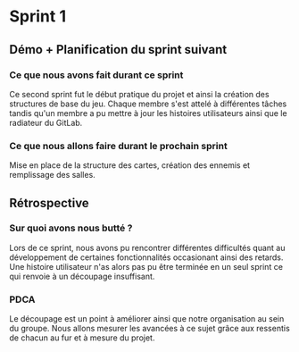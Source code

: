 # Sprint 1

## Démo + Planification du sprint suivant

### Ce que nous avons fait durant ce sprint
Ce second sprint fut le début pratique du projet et ainsi la création des structures de base du jeu. Chaque membre s'est attelé à différentes tâches tandis qu'un membre a pu mettre à jour les histoires utilisateurs ainsi que le radiateur du GitLab.

### Ce que nous allons faire durant le prochain sprint
Mise en place de la structure des cartes, création des ennemis et remplissage des salles.

## Rétrospective

### Sur quoi avons nous butté ?
Lors de ce sprint, nous avons pu rencontrer différentes difficultés quant au développement de certaines fonctionnalités occasionant ainsi des retards. Une histoire utilisateur n'as alors pas pu être terminée en un seul sprint ce qui renvoie à un découpage insuffisant.

### PDCA
Le découpage est un point à améliorer ainsi que notre organisation au sein du groupe.
Nous allons mesurer les avancées à ce sujet grâce aux ressentis de chacun au fur et à mesure du projet.
